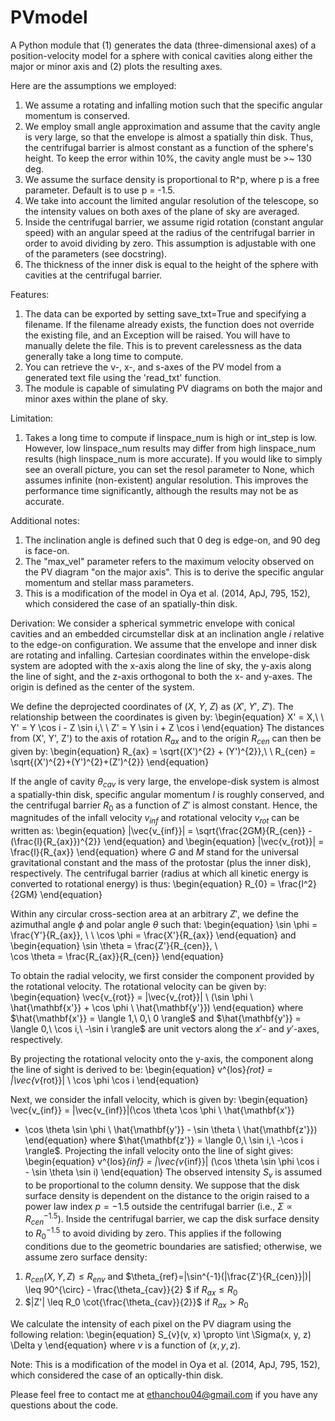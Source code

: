 # PVmodel
A Python module that (1) generates the data (three-dimensional axes) of a position-velocity model for a sphere with conical cavities along either the major or minor axis and (2) plots the resulting axes. 

Here are the assumptions we employed:
1. We assume a rotating and infalling motion such that the specific angular momentum is conserved. 
2. We employ small angle approximation and assume that the cavity angle is very large, so that the envelope is almost a spatially thin disk. Thus, the centrifugal barrier is almost constant as a function of the sphere's height. To keep the error within 10%, the cavity angle must be >~ 130 deg.
3. We assume the surface density is proportional to R^p, where p is a free parameter. Default is to use p = -1.5.
4. We take into account the limited angular resolution of the telescope, so the intensity values on both axes of the plane of sky are averaged. 
5. Inside the centrifugal barrier, we assume rigid rotation (constant angular speed) with an angular speed at the radius of the centrifugal barrier in order to avoid dividing by zero. This assumption is adjustable with one of the parameters (see docstring).
6. The thickness of the inner disk is equal to the height of the sphere with cavities at the centrifugal barrier. 

Features:
1. The data can be exported by setting save_txt=True and specifying a filename. If the filename already exists, the function does not override the existing file, and an Exception will be raised. You will have to manually delete the file. This is to prevent carelessness as the data generally take a long time to compute.
2. You can retrieve the v-, x-, and s-axes of the PV model from a generated text file using the 'read_txt' function.
3. The module is capable of simulating PV diagrams on both the major and minor axes within the plane of sky. 

Limitation:
1. Takes a long time to compute if linspace_num is high or int_step is low. However, low linspace_num results may differ from high linspace_num results (high linspace_num is more accurate). If you would like to simply see an overall picture, you can set the resol parameter to None, which assumes infinite (non-existent) angular resolution. This improves the performance time significantly, although the results may not be as accurate.

Additional notes:
1. The inclination angle is defined such that 0 deg is edge-on, and 90 deg is face-on.
2. The "max_vel" parameter refers to the maximum velocity observed on the PV diagram "on the major axis". This is to derive the specific angular momentum and stellar mass parameters.
3. This is a modification of the model in Oya et al. (2014, ApJ, 795, 152), which considered the case of an spatially-thin disk.

Derivation:
We consider a spherical symmetric envelope with conical cavities and an embedded circumstellar disk at an inclination angle $i$ relative to the edge-on configuration. We assume that the envelope and inner disk are rotating and infalling. Cartesian coordinates within the envelope-disk system are adopted with the x-axis along the line of sky, the y-axis along the line of sight, and the z-axis orthogonal to both the x- and y-axes. The origin is defined as the center of the system. 

We define the deprojected coordinates of $(X,\ Y,\ Z)$ as $(X',\ Y',\ Z')$. The relationship between the coordinates is given by:
\begin{equation}
X' = X,\ \ Y' = Y \cos i - Z \sin i,\ \ Z' = Y \sin i + Z \cos i
\end{equation}
The distances from (X', Y', Z') to the axis of rotation $R_{ax}$ and to the origin $R_{cen}$ can then be given by:
\begin{equation}
R_{ax} = \sqrt{(X')^{2} + (Y')^{2}},\ \ R_{cen} = \sqrt{(X')^{2}+(Y')^{2}+(Z')^{2}}
\end{equation}

If the angle of cavity $\theta_{cav}$ is very large, the envelope-disk system is almost a spatially-thin disk, specific angular momentum $l$ is roughly conserved, and the centrifugal barrier $R_{0}$ as a function of $Z'$ is almost constant. Hence, the magnitudes of the infall velocity $v_{inf}$ and rotational velocity $v_{rot}$ can be written as:
\begin{equation}
|\vec{v_{inf}}| = \sqrt{\frac{2GM}{R_{cen}} - (\frac{l}{R_{ax}})^{2}}
\end{equation}
and 
\begin{equation}
|\vec{v_{rot}}| = \frac{l}{R_{ax}}
\end{equation}
where $G$ and $M$ stand for the universal gravitational constant and the mass of the protostar (plus the inner disk), respectively. The centrifugal barrier (radius at which all kinetic energy is converted to rotational energy) is thus:
\begin{equation}
R_{0} = \frac{l^2}{2GM}
\end{equation}

Within any circular cross-section area at an arbitrary $Z'$, we define the azimuthal angle $\phi$ and polar angle $\theta$ such that:
\begin{equation}
\sin \phi = \frac{Y'}{R_{ax}}, \ \ 
\cos \phi = \frac{X'}{R_{ax}} 
\end{equation}
and 
\begin{equation}
\sin \theta = \frac{Z'}{R_{cen}}, \ \
\cos \theta = \frac{R_{ax}}{R_{cen}}
\end{equation}

To obtain the radial velocity, we first consider the component provided by the rotational velocity. The rotational velocity can be given by:
\begin{equation}
\vec{v_{rot}} = |\vec{v_{rot}}| \ (\sin \phi \ \hat{\mathbf{x'}} + \cos \phi \ \hat{\mathbf{y'}})
\end{equation}
where $\hat{\mathbf{x'}} = \langle 1,\ 0,\ 0 \rangle$ and $\hat{\mathbf{y'}} = \langle 0,\ \cos i,\ -\sin i \rangle$ are unit vectors along the $x'$- and $y'$-axes, respectively. 

By projecting the rotational velocity onto the y-axis, the component along the line of sight is derived to be:
\begin{equation}
v^{los}_{rot} = |\vec{v_{rot}}| \ \cos \phi \cos i
\end{equation}

Next, we consider the infall velocity, which is given by: 
\begin{equation}
\vec{v_{inf}} = |\vec{v_{inf}}|(\cos \theta \cos \phi \ \hat{\mathbf{x'}} 
+ \cos \theta \sin \phi \ \hat{\mathbf{y'}} - \sin \theta \ \hat{\mathbf{z'}}) 
\end{equation}
where $\hat{\mathbf{z'}} = \langle 0,\ \sin i,\ -\cos i \rangle$. 
Projecting the infall velocity onto the line of sight gives:
\begin{equation}
v^{los}_{inf} = |\vec{v_{inf}}| (\cos \theta \sin \phi \cos i - \sin \theta \sin i)
\end{equation}
The observed intensity $S_v$ is assumed to be proportional to the column density. We suppose that the disk surface density is dependent on the distance to the origin raised to a power law index $p = -1.5$ outside the centrifugal barrier (i.e., $\Sigma \propto R_{cen}^{-1.5}$). Inside the centrifugal barrier, we cap the disk surface density to $R_{0}^{-1.5}$ to avoid dividing by zero. This applies if the following conditions due to the geometric boundaries are satisfied; otherwise, we assume zero surface density:
1. $R_{cen}(X, Y, Z) \leq R_{env}$ and $\theta_{ref}=|\sin^{-1}(|\frac{Z'}{R_{cen}}|)| \leq 90^{\circ} - \frac{\theta_{cav}}{2} $   if $R_{ax} \leq R_0$
2.  $|Z'| \leq R_0 \cot{\frac{\theta_{cav}}{2}}$  if $R_{ax} > R_0$

We calculate the intensity of each pixel on the PV diagram using the following relation:
\begin{equation}
S_{v}(v, x) \propto \int \Sigma(x, y, z) \Delta y
\end{equation}
where $v$ is a function of $(x, y, z)$. 

Note: This is a modification of the model in Oya et al. (2014, ApJ, 795, 152), which considered the case of an optically-thin disk. 

Please feel free to contact me at ethanchou04@gmail.com if you have any questions about the code.
